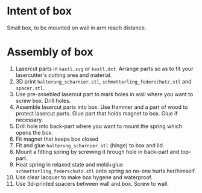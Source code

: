 Intent of box
==========

Small box, to be mounted on wall in arm reach distance.


Assembly of box
==========

1. Lasercut parts in ```kastl.svg``` or ```kastl.dxf```. Arrange parts so as to fit your lasercutter's cutting area and material.
2. 3D print ```halterung_scharnier.stl```, ```schmetterling_federschutz.stl``` and ```spacer.stl```.
3. Use pre-assebled lasercut part to mark holes in wall where you want to screw box. Drill holes.
4. Assemble lasercut parts into box. Use Hammer and a part of wood to protect lasercut parts. Glue part that holds magnet to box. Glue if necessary.
5. Drill hole into back-part where you want to mount the spring which opens the box.
6. Fit magnet that keeps box closed
7. Fit and glue ```halterung_scharnier.stl``` (hinge) to box and lid.
8. Mount a fitting spring by screwing it hrough hole in  back-part and top-part.
9. Heat spring in relaxed state and meld+glue ```schmetterling_federschutz.stl``` onto spring so no-one hurts her/himself.
10. Use clear lacquer to make box hygene and waterproof.
11. Use 3d-printed spacers between wall and box. Screw to wall.

